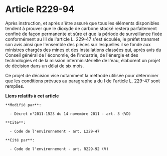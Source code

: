 # Article R229-94

Après instruction, et après s'être assuré que tous les éléments disponibles tendent à prouver que le dioxyde de carbone
stocké restera parfaitement confiné de façon permanente et sûre et que la période de surveillance fixée conformément au III
de l'article L. 229-47 s'est écoulée, le préfet transmet son avis ainsi que l'ensemble des pièces sur lesquelles il se fonde
aux ministres chargés des mines et des installations classées qui, après avis du Conseil général de l'économie, de
l'industrie, de l'énergie et des technologies et de la mission interministérielle de l'eau, élaborent un projet de décision
dans un délai de six mois.

Ce projet de décision vise notamment la méthode utilisée pour déterminer que les conditions prévues au paragraphe a du I de
l'article L. 229-47 sont remplies.

**Liens relatifs à cet article**

	**Modifié par**:

	  - Décret n°2011-1523 du 14 novembre 2011 - art. 3 (VD)

	**Cite**:

	  - Code de l'environnement - art. L229-47

	**Cité par**:

	  - Code de l'environnement - art. R229-92 (V)
